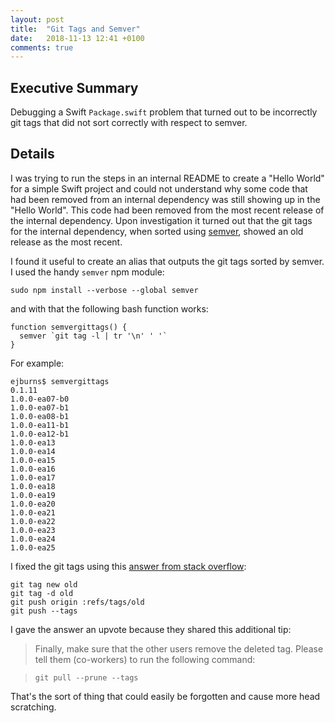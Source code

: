 ```yaml
---
layout: post
title:  "Git Tags and Semver"
date:   2018-11-13 12:41 +0100
comments: true
---
```


## Executive Summary

Debugging a Swift `Package.swift` problem that turned out to be
incorrectly git tags that did not sort correctly with respect to semver.

## Details

I was trying to run the steps in an internal README to create a "Hello
World" for a simple Swift project and could not understand why some code
that had been removed from an internal dependency was still showing up
in the "Hello World".  This code had been removed from the most recent
release of the internal dependency.  Upon investigation it turned out
that the git tags for the internal dependency, when sorted using
[semver](https://semver.org/), showed an old release as the most
recent.

I found it useful to create an alias that outputs the git tags sorted by
semver.  I used the handy `semver` npm module:

```
sudo npm install --verbose --global semver
```

and with that the following bash function works:

```
function semvergittags() {
  semver `git tag -l | tr '\n' ' '`
}
```

For example:

```
ejburns$ semvergittags
0.1.11
1.0.0-ea07-b0
1.0.0-ea07-b1
1.0.0-ea08-b1
1.0.0-ea11-b1
1.0.0-ea12-b1
1.0.0-ea13
1.0.0-ea14
1.0.0-ea15
1.0.0-ea16
1.0.0-ea17
1.0.0-ea18
1.0.0-ea19
1.0.0-ea20
1.0.0-ea21
1.0.0-ea22
1.0.0-ea23
1.0.0-ea24
1.0.0-ea25
```

I fixed the git tags using this
[answer from stack overflow](https://stackoverflow.com/questions/1028649/how-do-you-rename-a-git-tag):


```
git tag new old
git tag -d old
git push origin :refs/tags/old
git push --tags
```

I gave the answer an upvote because they shared this additional tip:

> Finally, make sure that the other users remove the deleted tag. Please
> tell them (co-workers) to run the following command:

> `git pull --prune --tags`

That's the sort of thing that could easily be forgotten and cause more
head scratching.
